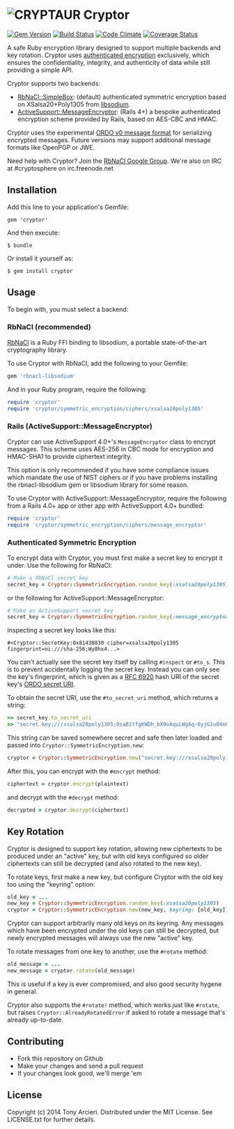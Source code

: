 ![CRYPTAUR](https://raw.githubusercontent.com/cryptosphere/cryptor/master/cryptosaur.png)
Cryptor
=======
[![Gem Version](https://badge.fury.io/rb/cryptor.png)](http://badge.fury.io/rb/cryptor)
[![Build Status](https://travis-ci.org/cryptosphere/cryptor.png?branch=master)](https://travis-ci.org/cryptosphere/cryptor)
[![Code Climate](https://codeclimate.com/github/cryptosphere/cryptor.png)](https://codeclimate.com/github/cryptosphere/cryptor)
[![Coverage Status](https://coveralls.io/repos/cryptosphere/cryptor/badge.png?branch=master)](https://coveralls.io/r/cryptosphere/cryptor?branch=master)

A safe Ruby encryption library designed to support multiple backends and 
key rotation. Cryptor uses [authenticated encryption] exclusively, which
ensures the confidentiality, integrity, and authenticity of data while still
providing a simple API.

Cryptor supports two backends:

* [RbNaCl::SimpleBox]: (default) authenticated symmetric encryption based on
  XSalsa20+Poly1305 from [libsodium].
* [ActiveSupport::MessageEncryptor]: (Rails 4+) a bespoke authenticated
  encryption scheme provided by Rails, based on AES-CBC and HMAC.

Cryptor uses the experimental [ORDO v0 message format][ordo] for serializing
encrypted messages. Future versions may support additional message formats
like OpenPGP or JWE.

Need help with Cryptor? Join the [RbNaCl Google Group][group].
We're also on IRC at #cryptosphere on irc.freenode.net

[authenticated encryption]: https://en.wikipedia.org/wiki/Authenticated_encryption
[RbNaCl::SimpleBox]: https://github.com/cryptosphere/rbnacl/wiki/SimpleBox
[libsodium]: https://github.com/jedisct1/libsodium/
[ActiveSupport::MessageEncryptor]: http://api.rubyonrails.org/classes/ActiveSupport/MessageEncryptor.html
[ordo]: https://github.com/cryptosphere/ordo/wiki/Message-Format
[group]: http://groups.google.com/group/rbnacl

## Installation

Add this line to your application's Gemfile:

    gem 'cryptor'

And then execute:

    $ bundle

Or install it yourself as:

    $ gem install cryptor

## Usage

To begin with, you must select a backend:

### RbNaCl (recommended)

[RbNaCl] is a Ruby FFI binding to libsodium, a portable state-of-the-art
cryptography library.

To use Cryptor with RbNaCl, add the following to your Gemfile:

```ruby
gem 'rbnacl-libsodium'
```

And in your Ruby program, require the following:

```ruby
require 'cryptor'
require 'cryptor/symmetric_encryption/ciphers/xsalsa20poly1305'
```
[RbNaCl]: https://github.com/cryptosphere/rbnacl/

### Rails (ActiveSupport::MessageEncryptor)

Cryptor can use ActiveSupport 4.0+'s `MessageEncryptor` class to encrypt
messages. This scheme uses AES-256 in CBC mode for encryption and HMAC-SHA1
to provide ciphertext integrity.

This option is only recommended if you have some compliance issues which
mandate the use of NIST ciphers or if you have problems installing
the rbnacl-libsodium gem or libsodium library for some reason.

To use Cryptor with ActiveSupport::MessageEncryptor, require the following
from a Rails 4.0+ app or other app with ActiveSupport 4.0+ bundled:

```ruby
require 'cryptor'
require 'cryptor/symmetric_encryption/ciphers/message_encryptor'
```

### Authenticated Symmetric Encryption

To encrypt data with Cryptor, you must first make a secret key to encrypt it
under. Use the following for RbNaCl:

```ruby
# Make a RbNaCl secret key
secret_key = Cryptor::SymmetricEncryption.random_key(:xsalsa20poly1305)
```

or the following for ActiveSupport::MessageEncryptor:

```ruby
# Make an ActiveSupport secret key
secret_key = Cryptor::SymmetricEncryption.random_key(:message_encryptor)
```

Inspecting a secret key looks like this:

```
#<Cryptor::SecretKey:0x81438830 cipher=xsalsa20poly1305 fingerprint=ni:///sha-256;Wy8hx4...>
```

You can't actually see the secret key itself by calling `#inspect` or `#to_s`.
This is to prevent accidentally logging the secret key. Instead you can only
see the key's fingerprint, which is given as a [RFC 6920] hash URI of the secret
key's [ORDO secret URI].

To obtain the secret URI, use the `#to_secret_uri` method, which returns a string:

```ruby
>> secret_key.to_secret_uri
=> "secret.key:///xsalsa20poly1305;0saB1tfgKWDh_bX0oAquLWgAq-6yjG1u04mP-CtQG-4"
```

This string can be saved somewhere secret and safe then later loaded and passed into
`Cryptor::SymmetricEncryption.new`:

```ruby
cryptor = Cryptor::SymmetricEncryption.new("secret.key:///xsalsa20poly1305;0saB...")
```

After this, you can encrypt with the `#encrypt` method:

```ruby
ciphertext = cryptor.encrypt(plaintext)
```

and decrypt with the `#decrypt` method:

```ruby
decrypted = cryptor.decrypt(ciphertext)
```

[RFC 6920]: http://tools.ietf.org/html/rfc6920
[ORDO secret URI]: https://github.com/cryptosphere/ordo/wiki/URI-Registry

## Key Rotation

Cryptor is designed to support key rotation, allowing new ciphertexts to be
produced under an "active" key, but with old keys configured so older
ciphertexts can still be decrypted (and also rotated to the new key).

To rotate keys, first make a new key, but configure Cryptor with the old key
too using the "keyring" option:

```ruby
old_key = ...
new_key = Cryptor::SymmetricEncryption.random_key(:xsalsa20poly1305)
cryptor = Cryptor::SymmetricEncryption.new(new_key, keyring: [old_key])
```

Cryptor can support arbitrarily many old keys on its keyring. Any messages
which have been encrypted under the old keys can still be decrypted, but
newly encrypted messages will always use the new "active" key.

To rotate messages from one key to another, use the `#rotate` method:

```ruby
old_message = ...
new_message = cryptor.rotate(old_message)
```

This is useful if a key is ever compromised, and also good security hygene
in general.

Cryptor also supports the `#rotate!` method, which works just like `#rotate`,
but raises `Cryptor::AlreadyRotatedError` if asked to rotate a message that's
already up-to-date.

## Contributing

* Fork this repository on Github
* Make your changes and send a pull request
* If your changes look good, we'll merge 'em

## License

Copyright (c) 2014 Tony Arcieri.
Distributed under the MIT License. See LICENSE.txt for further details.
